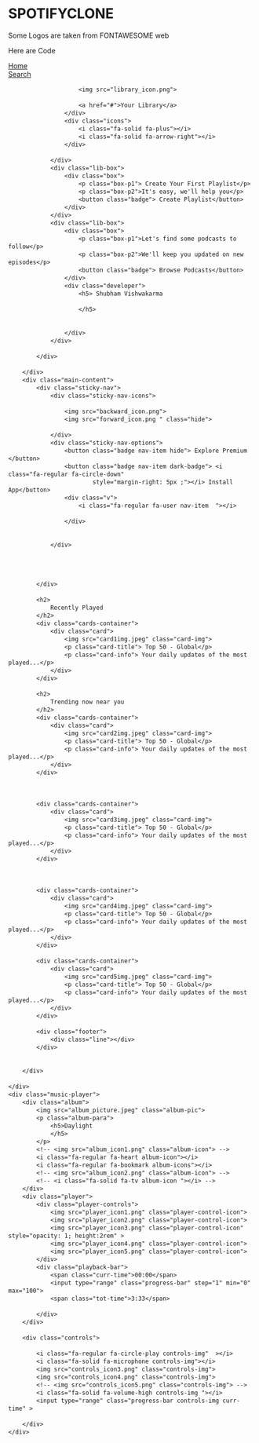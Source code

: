 # SPOTIFYCLONE
Some Logos are taken from  FONTAWESOME web 

Here are Code 

<!DOCTYPE html>
<html lang="en">

<head>
    <meta charset="UTF-8">
    <meta name="viewport" content="width=device-width, initial-scale=1.0">
    <title>
        Spotify - Web Player: Music for everyone</title>
    <link rel="stylesheet" href="https://cdnjs.cloudflare.com/ajax/libs/font-awesome/6.7.1/css/all.min.css"
        integrity="sha512-5Hs3dF2AEPkpNAR7UiOHba+lRSJNeM2ECkwxUIxC1Q/FLycGTbNapWXB4tP889k5T5Ju8fs4b1P5z/iB4nMfSQ=="
        crossorigin="anonymous" referrerpolicy="no-referrer" />
    <link rel="icon" href="logo.png">
    <link rel="stylesheet" href="spotify.css">
    <link rel="preconnect" href="https://fonts.googleapis.com">
    <link rel="preconnect" href="https://fonts.gstatic.com" crossorigin>
    <link href="https://fonts.googleapis.com/css2?family=Montserrat:ital,wght@0,100..900;1,100..900&display=swap"
        rel="stylesheet">
</head>

<body>
    <div class="main">
        <div class="sidebar">
            <div class="nav">
                <div class="nav-option" style="opacity: 1;">
                    <i class="fa-solid fa-house"></i>
                    <a href="#">Home</a>
                </div>
                <div class="nav-option">
                    <i class="fa-solid fa-magnifying-glass"></i>
                    <a href="#">Search</a>
                </div>
            </div>
            <div class="library">
                <div class="options">
                    <div class="lib-option">

                        <img src="library_icon.png">

                        <a href="#">Your Library</a>
                    </div>
                    <div class="icons">
                        <i class="fa-solid fa-plus"></i>
                        <i class="fa-solid fa-arrow-right"></i>
                    </div>

                </div>
                <div class="lib-box">
                    <div class="box">
                        <p class="box-p1"> Create Your First Playlist</p>
                        <p class="box-p2">It's easy, we'll help you</p>
                        <button class="badge"> Create Playlist</button>
                    </div>
                </div>
                <div class="lib-box">
                    <div class="box">
                        <p class="box-p1">Let's find some podcasts to follow</p>
                        <p class="box-p2">We'll keep you updated on new episodes</p>
                        <button class="badge"> Browse Podcasts</button>
                    </div>
                    <div class="developer">
                        <h5> Shubham Vishwakarma
                           
                        </h5>
                       
                        
                    </div>
                </div>

            </div>

        </div>
        <div class="main-content">
            <div class="sticky-nav">
                <div class="sticky-nav-icons">

                    <img src="backward_icon.png">
                    <img src="forward_icon.png " class="hide">

                </div>
                <div class="sticky-nav-options">
                    <button class="badge nav-item hide"> Explore Premium </button>
                    <button class="badge nav-item dark-badge"> <i class="fa-regular fa-circle-down"
                            style="margin-right: 5px ;"></i> Install App</button>
                    <div class="v">
                        <i class="fa-regular fa-user nav-item  "></i>

                    </div>


                </div>




            </div>

            <h2>
                Recently Played
            </h2>
            <div class="cards-container">
                <div class="card">
                    <img src="card1img.jpeg" class="card-img">
                    <p class="card-title"> Top 50 - Global</p>
                    <p class="card-info"> Your daily updates of the most played...</p>
                </div>
            </div>

            <h2>
                Trending now near you
            </h2>
            <div class="cards-container">
                <div class="card">
                    <img src="card2img.jpeg" class="card-img">
                    <p class="card-title"> Top 50 - Global</p>
                    <p class="card-info"> Your daily updates of the most played...</p>
                </div>
            </div>



            <div class="cards-container">
                <div class="card">
                    <img src="card3img.jpeg" class="card-img">
                    <p class="card-title"> Top 50 - Global</p>
                    <p class="card-info"> Your daily updates of the most played...</p>
                </div>
            </div>



            <div class="cards-container">
                <div class="card">
                    <img src="card4img.jpeg" class="card-img">
                    <p class="card-title"> Top 50 - Global</p>
                    <p class="card-info"> Your daily updates of the most played...</p>
                </div>
            </div>

            <div class="cards-container">
                <div class="card">
                    <img src="card5img.jpeg" class="card-img">
                    <p class="card-title"> Top 50 - Global</p>
                    <p class="card-info"> Your daily updates of the most played...</p>
                </div>
            </div>

            <div class="footer">
                <div class="line"></div>
            </div>


        </div>

    </div>
    <div class="music-player">
        <div class="album">
            <img src="album_picture.jpeg" class="album-pic">
            <p class="album-para">
                <h5>Daylight
                </h5> 
            </p>
            <!-- <img src="album_icon1.png" class="album-icon"> -->
            <i class="fa-regular fa-heart album-icon"></i>
            <i class="fa-regular fa-bookmark album-icons"></i>
            <!-- <img src="album_icon2.png" class="album-icon"> -->
            <!-- <i class="fa-solid fa-tv album-icon "></i> -->
        </div>
        <div class="player">
            <div class="player-controls">
                <img src="player_icon1.png" class="player-control-icon">
                <img src="player_icon2.png" class="player-control-icon">
                <img src="player_icon3.png" class="player-control-icon"   style="opacity: 1; height:2rem" >
                <img src="player_icon4.png" class="player-control-icon">
                <img src="player_icon5.png" class="player-control-icon">
            </div>
            <div class="playback-bar">
                <span class="curr-time">00:00</span>
                <input type="range" class="progress-bar" step="1" min="0" max="100">
                <span class="tot-time">3:33</span>

            </div>
        </div>
        
        <div class="controls">
             
            <i class="fa-regular fa-circle-play controls-img"  ></i>
            <i class="fa-solid fa-microphone controls-img"></i>
            <img src="controls_icon3.png" class="controls-img">
            <img src="controls_icon4.png" class="controls-img">
            <!-- <img src="controls_icon5.png" class="controls-img"> -->
            <i class="fa-solid fa-volume-high controls-img "></i>
            <input type="range" class="progress-bar controls-img curr-time" >
            
        </div>
    </div>

</body>


</html>
